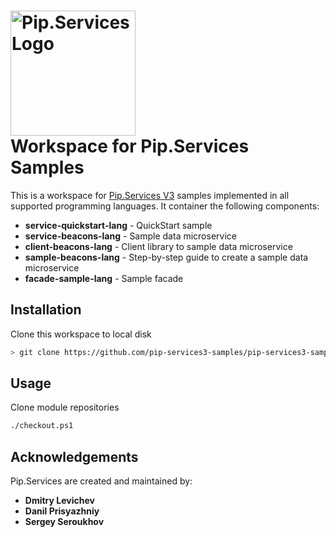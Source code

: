 # <img src="https://uploads-ssl.webflow.com/5ea5d3315186cf5ec60c3ee4/5edf1c94ce4c859f2b188094_logo.svg" alt="Pip.Services Logo" width="200"> <br/> Workspace for Pip.Services Samples

This is a workspace for [Pip.Services V3](http://www.pipservices.org) samples implemented in all supported programming languages. It container the following components:

- **service-quickstart-lang** - QuickStart sample
- **service-beacons-lang** - Sample data microservice
- **client-beacons-lang** - Client library to sample data microservice
- **sample-beacons-lang** - Step-by-step guide to create a sample data microservice
- **facade-sample-lang** - Sample facade

## Installation

Clone this workspace to local disk
```bash
> git clone https://github.com/pip-services3-samples/pip-services3-samples-ws.git
```

## Usage

Clone module repositories
```bash
./checkout.ps1
```

## Acknowledgements

Pip.Services are created and maintained by:
- **Dmitry Levichev**
- **Danil Prisyazhniy**
- **Sergey Seroukhov**
